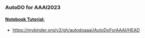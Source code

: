 ### AutoDO for AAAI2023

#### [Notebook Tutorial:](https://mybinder.org/v2/gh/autodoaaai/AutoDoForAAAI/HEAD)
  - https://mybinder.org/v2/gh/autodoaaai/AutoDoForAAAI/HEAD
